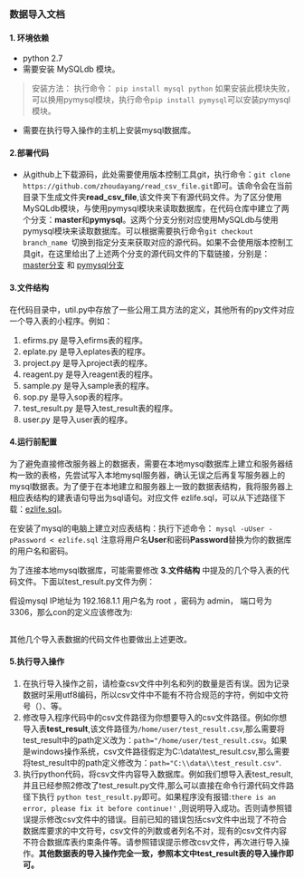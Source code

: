 ### 数据导入文档
#### 1. 环境依赖
- python 2.7
- 需要安装 MySQLdb 模块。

>安装方法： 执行命令： ```pip install mysql python``` 如果安装此模块失败，可以换用pymysql模块，执行命令```pip install pymysql```可以安装pymysql模块。

- 需要在执行导入操作的主机上安装mysql数据库。 

#### 2.部署代码
* 从github上下载源码，此处需要使用版本控制工具git，执行命令：```git clone https://github.com/zhoudayang/read_csv_file.git```即可。该命令会在当前目录下生成文件夹**read\_csv\_file**,该文件夹下有源代码文件。为了区分使用MySQLdb模块，与使用pymysql模块来读取数据库，在代码仓库中建立了两个分支：**master**和**pymysql**。这两个分支分别对应使用MySQLdb与使用pymysql模块来读取数据库。可以根据需要执行命令```git checkout branch_name ```切换到指定分支来获取对应的源代码。如果不会使用版本控制工具git，在这里给出了上述两个分支的源代码文件的下载链接，分别是：
[master分支](https://pan.baidu.com/s/1mh7p2pM) 和 [pymysql分支](https://pan.baidu.com/s/1mhQmuoC)

#### 3.文件结构
在代码目录中，util.py中存放了一些公用工具方法的定义，其他所有的py文件对应一个导入表的小程序。例如：

1. efirms.py 是导入efirms表的程序。
2. eplate.py 是导入eplates表的程序。
3. project.py 是导入project表的程序。
4. reagent.py 是导入reagent表的程序。
5. sample.py 是导入sample表的程序。
6. sop.py 是导入sop表的程序。
7. test\_result.py 是导入test_result表的程序。
8. user.py 是导入user表的程序。

#### 4.运行前配置
为了避免直接修改服务器上的数据表，需要在本地mysql数据库上建立和服务器结构一致的表格，先尝试写入本地mysql服务器，确认无误之后再复写服务器上的mysql数据表。为了便于在本地建立和服务器上一致的数据表结构，我将服务器上相应表结构的建表语句导出为sql语句。对应文件 ezlife.sql，可以从下述路径下载：[ezlife.sql](https://raw.githubusercontent.com/zhoudayang/read_csv_file/master/ezlife.sql)。

在安装了mysql的电脑上建立对应表结构：执行下述命令：
```mysql -uUser -pPassword < ezlife.sql``` 注意将用户名**User**和密码**Password**替换为你的数据库的用户名和密码。

为了连接本地mysql数据库，可能需要修改 **3.文件结构** 中提及的几个导入表的代码文件。下面以test_result.py文件为例：

假设mysql IP地址为 192.168.1.1 用户名为 root ，密码为 admin， 端口号为 3306，那么con的定义应该修改为:
```con = MySQLdb.connect(host="192.168.1.1", port=3306, user="root", password="admin",db="ezlife", charset="utf8")
```
其他几个导入表数据的代码文件也要做出上述更改。
#### 5.执行导入操作
1. 在执行导入操作之前，请检查csv文件中列名和列的数量是否有误。因为记录数据时采用utf8编码，所以csv文件中不能有不符合规范的字符，例如中文符号（）、等。
2. 修改导入程序代码中的csv文件路径为你想要导入的csv文件路径。例如你想导入表**test\_result**,该文件路径为```/home/user/test_result.csv```,那么需要将test\_result中的path定义改为：```path="/home/user/test_result.csv```。如果是windows操作系统，csv文件路径假定为C:\data\test_result.csv,那么需要将test\_result中的path定义修改为：```path="C:\\data\\test_result.csv"```.
3. 执行python代码，将csv文件内容导入数据库。例如我们想导入表test\_result,并且已经参照2修改了test\_result.py文件,那么可以直接在命令行源代码文件路径下执行 ```python test_result.py```即可。如果程序没有报错:```there is an error, please fix it before continue!'``` ,则说明导入成功。否则请参照错误提示修改csv文件中的错误。目前已知的错误包括csv文件中出现了不符合数据库要求的中文符号，csv文件的列数或者列名不对，现有的csv文件内容不符合数据库表约束条件等。请参照错误提示修改csv文件，再次进行导入操作。**其他数据表的导入操作完全一致，参照本文中test_result表的导入操作即可。**
